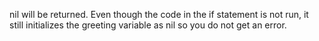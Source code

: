 nil will be returned. Even though the code in the if statement is not run, it still 
initializes the greeting variable as nil so you do not get an error. 